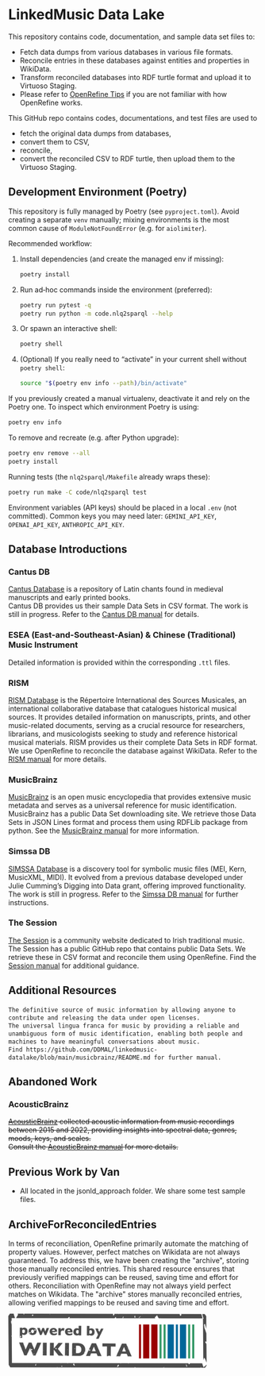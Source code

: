 # LinkedMusic Data Lake

This repository contains code, documentation, and sample data set files to:
- Fetch data dumps from various databases in various file formats.
- Reconcile entries in these databases against entities and properties in WikiData.
- Transform reconciled databases into RDF turtle format and upload it to Virtuoso Staging.
- Please refer to [OpenRefine Tips](https://github.com/DDMAL/linkedmusic-datalake/blob/main/doc/openrefine_tips/README.md) if you are not familiar with how OpenRefine works.

This GitHub repo contains codes, documentations, and test files are used to 
-   fetch the original data dumps from databases, 
-   convert them to CSV, 
-   reconcile, 
-   convert the reconciled CSV to RDF turtle, then upload them to the Virtuoso Staging. 

## Development Environment (Poetry)

This repository is fully managed by Poetry (see `pyproject.toml`). Avoid creating a separate `venv` manually; mixing environments is the most common cause of `ModuleNotFoundError` (e.g. for `aiolimiter`).

Recommended workflow:

1. Install dependencies (and create the managed env if missing):
    ```bash
    poetry install
    ```
2. Run ad‑hoc commands inside the environment (preferred):
    ```bash
    poetry run pytest -q
    poetry run python -m code.nlq2sparql --help
    ```
3. Or spawn an interactive shell:
    ```bash
    poetry shell
    ```
4. (Optional) If you really need to “activate” in your current shell without `poetry shell`:
    ```bash
    source "$(poetry env info --path)/bin/activate"
    ```

If you previously created a manual virtualenv, deactivate it and rely on the Poetry one. To inspect which environment Poetry is using:
```bash
poetry env info
```

To remove and recreate (e.g. after Python upgrade):
```bash
poetry env remove --all
poetry install
```

Running tests (the `nlq2sparql/Makefile` already wraps these):
```bash
poetry run make -C code/nlq2sparql test
```

Environment variables (API keys) should be placed in a local `.env` (not committed). Common keys you may need later: `GEMINI_API_KEY`, `OPENAI_API_KEY`, `ANTHROPIC_API_KEY`.

## Database Introductions

### Cantus DB  
[Cantus Database](https://cantusdatabase.org/) is a repository of Latin chants found in medieval manuscripts and early printed books.  
Cantus DB provides us their sample Data Sets in CSV format. The work is still in progress.
Refer to the [Cantus DB manual](https://github.com/DDMAL/linkedmusic-datalake/blob/main/doc/cantus/README.md) for details.

### ESEA (East-and-Southeast-Asian) & Chinese (Traditional) Music Instrument  
Detailed information is provided within the corresponding `.ttl` files.

### RISM
[RISM Database](https://www.rism.info/) is the Répertoire International des Sources Musicales, an international collaborative database that catalogues historical musical sources. It provides detailed information on manuscripts, prints, and other music-related documents, serving as a crucial resource for researchers, librarians, and musicologists seeking to study and reference historical musical materials.
RISM provides us their complete Data Sets in RDF format. We use OpenRefine to reconcile the database against WikiData.
Refer to the [RISM manual](https://github.com/DDMAL/linkedmusic-datalake/blob/main/doc/rism/README.md) for more details.

### MusicBrainz  
[MusicBrainz](https://musicbrainz.org/) is an open music encyclopedia that provides extensive music metadata and serves as a universal reference for music identification.  
MusicBrainz has a public Data Set downloading site. We retrieve those Data Sets in JSON Lines format and process them using RDFLib package from python.
See the [MusicBrainz manual](https://github.com/DDMAL/linkedmusic-datalake/blob/main/doc/musicbrainz/README.md) for more information.

### Simssa DB  
[SIMSSA Database](https://db.simssa.ca/) is a discovery tool for symbolic music files (MEI, Kern, MusicXML, MIDI). It evolved from a previous database developed under Julie Cumming’s Digging into Data grant, offering improved functionality.
The work is still in progress.
Refer to the [Simssa DB manual](https://github.com/DDMAL/linkedmusic-datalake/blob/main/doc/simssadb/README.md) for further instructions.

### The Session  
[The Session](https://thesession.org/) is a community website dedicated to Irish traditional music. 
The Session has a public GitHub repo that contains public Data Sets. We retrieve these in CSV format and reconcile them using OpenRefine.
Find the [Session manual](https://github.com/DDMAL/linkedmusic-datalake/blob/main/doc/thesession/README.md) for additional guidance.


## Additional Resources
    The definitive source of music information by allowing anyone to contribute and releasing the data under open licenses.
    The universal lingua franca for music by providing a reliable and unambiguous form of music identification, enabling both people and machines to have meaningful conversations about music.
    Find https://github.com/DDMAL/linkedmusic-datalake/blob/main/musicbrainz/README.md for further manual.

## Abandoned Work

### AcousticBrainz  
~~[AcousticBrainz](https://acousticbrainz.org/) collected acoustic information from music recordings between 2015 and 2022, providing insights into spectral data, genres, moods, keys, and scales.  
Consult the [AcousticBrainz manual](https://github.com/DDMAL/linkedmusic-datalake/blob/main/acousticbrainz/README.md) for more details.~~

## Previous Work by Van

- All located in the jsonld_approach folder. We share some test sample files.

## ArchiveForReconciledEntries
In terms of reconciliation, OpenRefine primarily automate the matching of property values. However, perfect matches on Wikidata are not always guaranteed. To address this, we have been creating the "archive", storing those manually reconciled entries. This shared resource ensures that previously verified mappings can be reused, saving time and effort for others.
Reconciliation with OpenRefine may not always yield perfect matches on Wikidata. The "archive" stores manually reconciled entries, allowing verified mappings to be reused and saving time and effort.

<img src="images/wikidata_stamp_light.svg" alt="wikidata_stamp" width="400"/>
